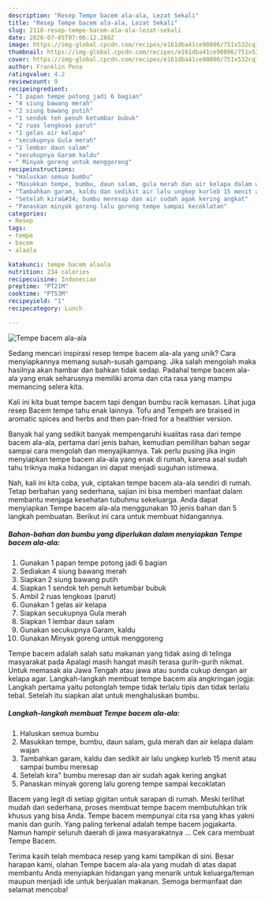 ```yaml
---
description: "Resep Tempe bacem ala-ala, Lezat Sekali"
title: "Resep Tempe bacem ala-ala, Lezat Sekali"
slug: 2118-resep-tempe-bacem-ala-ala-lezat-sekali
date: 2020-07-05T07:06:12.288Z
image: https://img-global.cpcdn.com/recipes/e161dba41ce90806/751x532cq70/tempe-bacem-ala-ala-foto-resep-utama.jpg
thumbnail: https://img-global.cpcdn.com/recipes/e161dba41ce90806/751x532cq70/tempe-bacem-ala-ala-foto-resep-utama.jpg
cover: https://img-global.cpcdn.com/recipes/e161dba41ce90806/751x532cq70/tempe-bacem-ala-ala-foto-resep-utama.jpg
author: Franklin Pena
ratingvalue: 4.2
reviewcount: 9
recipeingredient:
- "1 papan tempe potong jadi 6 bagian"
- "4 siung bawang merah"
- "2 siung bawang putih"
- "1 sendok teh penuh ketumbar bubuk"
- "2 ruas lengkoas parut"
- "1 gelas air kelapa"
- "secukupnya Gula merah"
- "1 lembar daun salam"
- "secukupnya Garam kaldu"
- " Minyak goreng untuk menggoreng"
recipeinstructions:
- "Haluskan semua bumbu"
- "Masukkan tempe, bumbu, daun salam, gula merah dan air kelapa dalam wajan"
- "Tambahkan garam, kaldu dan sedikit air lalu ungkep kurleb 15 menit atau sampai bumbu meresap"
- "Setelah kira&#34; bumbu meresap dan air sudah agak kering angkat"
- "Panaskan minyak goreng lalu goreng tempe sampai kecoklatan"
categories:
- Resep
tags:
- tempe
- bacem
- alaala

katakunci: tempe bacem alaala 
nutrition: 234 calories
recipecuisine: Indonesian
preptime: "PT21M"
cooktime: "PT53M"
recipeyield: "1"
recipecategory: Lunch

---
```



![Tempe bacem ala-ala](https://img-global.cpcdn.com/recipes/e161dba41ce90806/751x532cq70/tempe-bacem-ala-ala-foto-resep-utama.jpg)

Sedang mencari inspirasi resep tempe bacem ala-ala yang unik? Cara menyiapkannya memang susah-susah gampang. Jika salah mengolah maka hasilnya akan hambar dan bahkan tidak sedap. Padahal tempe bacem ala-ala yang enak seharusnya memiliki aroma dan cita rasa yang mampu memancing selera kita.

Kali ini kita buat tempe bacem tapi dengan bumbu racik kemasan. Lihat juga resep Bacem tempe tahu enak lainnya. Tofu and Tempeh are braised in aromatic spices and herbs and then pan-fried for a healthier version.

Banyak hal yang sedikit banyak mempengaruhi kualitas rasa dari tempe bacem ala-ala, pertama dari jenis bahan, kemudian pemilihan bahan segar sampai cara mengolah dan menyajikannya. Tak perlu pusing jika ingin menyiapkan tempe bacem ala-ala yang enak di rumah, karena asal sudah tahu triknya maka hidangan ini dapat menjadi suguhan istimewa.


Nah, kali ini kita coba, yuk, ciptakan tempe bacem ala-ala sendiri di rumah. Tetap berbahan yang sederhana, sajian ini bisa memberi manfaat dalam membantu menjaga kesehatan tubuhmu sekeluarga. Anda dapat menyiapkan Tempe bacem ala-ala menggunakan 10 jenis bahan dan 5 langkah pembuatan. Berikut ini cara untuk membuat hidangannya.

<!--inarticleads1-->

##### Bahan-bahan dan bumbu yang diperlukan dalam menyiapkan Tempe bacem ala-ala:

1. Gunakan 1 papan tempe potong jadi 6 bagian
1. Sediakan 4 siung bawang merah
1. Siapkan 2 siung bawang putih
1. Siapkan 1 sendok teh penuh ketumbar bubuk
1. Ambil 2 ruas lengkoas (parut)
1. Gunakan 1 gelas air kelapa
1. Siapkan secukupnya Gula merah
1. Siapkan 1 lembar daun salam
1. Gunakan secukupnya Garam, kaldu
1. Gunakan  Minyak goreng untuk menggoreng


Tempe bacem adalah salah satu makanan yang tidak asing di telinga masyarakat pada Apalagi masih hangat masih terasa gurih-gurih nikmat. Untuk memasak ala Jawa Tengah atau jawa atau sunda cukup dengan air kelapa agar. Langkah-langkah membuat tempe bacem ala angkringan jogja: Langkah pertama yaitu potonglah tempe tidak terlalu tipis dan tidak terlalu tebal. Setelah itu siapkan alat untuk menghaluskan bumbu. 

<!--inarticleads2-->

##### Langkah-langkah membuat Tempe bacem ala-ala:

1. Haluskan semua bumbu
1. Masukkan tempe, bumbu, daun salam, gula merah dan air kelapa dalam wajan
1. Tambahkan garam, kaldu dan sedikit air lalu ungkep kurleb 15 menit atau sampai bumbu meresap
1. Setelah kira&#34; bumbu meresap dan air sudah agak kering angkat
1. Panaskan minyak goreng lalu goreng tempe sampai kecoklatan


Bacem yang legit di setiap gigitan untuk sarapan di rumah. Meski terlihat mudah dan sederhana, proses membuat tempe bacem membutuhkan trik khusus yang bisa Anda. Tempe bacem mempunyai cita rsa yang khas yakni manis dan gurih. Yang paling terkenal adalah tempe bacem jogjakarta. Namun hampir seluruh daerah di jawa masyarakatnya … Cek cara membuat Tempe Bacem. 

Terima kasih telah membaca resep yang kami tampilkan di sini. Besar harapan kami, olahan Tempe bacem ala-ala yang mudah di atas dapat membantu Anda menyiapkan hidangan yang menarik untuk keluarga/teman maupun menjadi ide untuk berjualan makanan. Semoga bermanfaat dan selamat mencoba!
